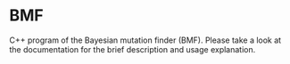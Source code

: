 # BMF
C++ program of the Bayesian mutation finder (BMF). 
Please take a look at the documentation for the brief description and usage explanation.

